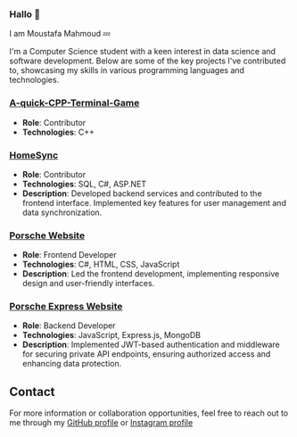 ### Hallo 👋

I am Moustafa Mahmoud 💤

I'm a Computer Science student with a keen interest in data science and software development. Below are some of the key projects I've contributed to, showcasing my skills in various programming languages and technologies.

### [A-quick-CPP-Terminal-Game](https://github.com/Anegm-exe/A-quick-CPP-Terminal-Game)
- **Role**: Contributor
- **Technologies**: C++

### [HomeSync](https://github.com/AHegab/HomeSync)
- **Role**: Contributor
- **Technologies**: SQL, C#, ASP.NET
- **Description**: Developed backend services and contributed to the frontend interface. Implemented key features for user management and data synchronization.

### [Porsche Website](https://github.com/Anegm-exe/Porsche-Website)
- **Role**: Frontend Developer
- **Technologies**: C#, HTML, CSS, JavaScript
- **Description**: Led the frontend development, implementing responsive design and user-friendly interfaces.

### [Porsche Express Website](https://github.com/Anegm-exe/Porsche-Express-Website)
- **Role**: Backend Developer
- **Technologies**: JavaScript, Express.js, MongoDB
- **Description**: Implemented JWT-based authentication and middleware for securing private API endpoints, ensuring authorized access and enhancing data protection.

## Contact
For more information or collaboration opportunities, feel free to reach out to me through my [GitHub profile](https://github.com/dersleepy) or [Instagram profile](https://www.instagram.com/eraqyjr/)
